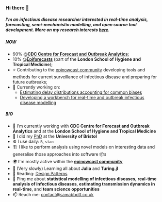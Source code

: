 ### Hi there 👋

##### I'm an infectious disease researcher interested in real-time analysis, forecasting, semi-mechanistic modelling, and open source tool development. More on my research interests [here](https://samabbott.co.uk/research).

##### NOW

- 90% @[**CDC Centre for Forecast and Outbreak Analytics**](https://www.cdc.gov/forecast-outbreak-analytics/index.html);
- 10% @[**Epiforecasts**](https://github.com/epiforecasts/) (part of the **London School of Hygiene and Tropical Medicine**); 
- ⭐ Contributing to the [epinowcast community](https://epinowcast.org) developing tools and methods for current surveillance of infectious disease and preparing for future outbreaks;
- 🧻 Currently working on:
    - [Estimating delay distributions accounting for common biases](https://github.com/parksw3/epidist-paper)
    - [Developing a workbench for real-time and outbreak infectious disease modelling](https://package.epinowcast.org/articles/model)

##### BIO

- 🏢 I'm currently working with **CDC Centre for Forecast and Outbreak Analytics** and at the **London School of Hygiene and Tropical Medicine**
- 📜 I did my [PhD](https://github.com/seabbs/thesis) at the **University of Bristol**
- ⚙️ I use daily: `R`, `stan`
- 🏗️ I like to perform analysis using novel models on interesting data and generalise those approaches into software 📦s 
- 🌍 I'm mostly active within the [**epinowcast community**](https://epinowcast.org)
- 🌱 (Very slowly) Learning all about **Julia** and **Turing.jl**
- 📘 Reading: [Design Patterns](https://www.amazon.co.uk/Design-patterns-elements-reusable-object-oriented/dp/0201633612)
- 💬 Ping me about **statistical modelling of infectious diseases**, **real-time analysis of infectious diseases**, **estimating transmission dynamics in real-time**, and **team science opportunities**
- 📫 Reach me: [contact@samabbott.co.uk](contact@samabbott.co.uk)
